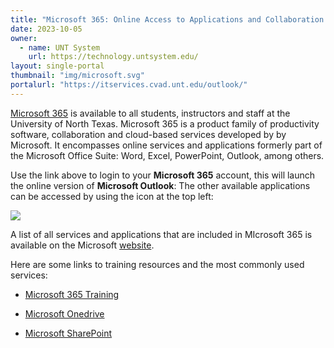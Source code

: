 ```yaml
---
title: "Microsoft 365: Online Access to Applications and Collaboration Tools"
date: 2023-10-05
owner:
  - name: UNT System 
    url: https://technology.untsystem.edu/
layout: single-portal
thumbnail: "img/microsoft.svg"
portalurl: "https://itservices.cvad.unt.edu/outlook/"
---
```

[Microsoft 365](https://itservices.cvad.unt.edu/outlook/ '365 Online') is available to all students, instructors and staff at the University of North Texas. Microsoft 365 is a product family of productivity software, collaboration and cloud-based services developed by by Microsoft. It encompasses online services and applications formerly part of the Microsoft Office Suite: Word, Excel, PowerPoint, Outlook, among others.

Use the link above to login to your **Microsoft 365** account, this will launch the online version of **Microsoft Outlook**: The other available applications can be accessed by using the icon at the top left:

<img class="reverseit" src="img/apps-grid-icon.png">

A list of all services and applications that are included in MIcrosoft 365 is available on the Microsoft [website](https://www.microsoft.com/en-us/microsoft-365/products-apps-services, 'Microsoft Website').

Here are some links to training resources and the most commonly used services:

- [Microsoft 365 Training](https://support.microsoft.com/en-us/training, 'Microsoft Office 365 Training')

- [Microsoft Onedrive](https://itservices.cvad.unt.edu/onedrive/, 'Onedrive')

- [Microsoft SharePoint](https://itservices.cvad.unt.edu/sharepoint/, 'SharePoint')
